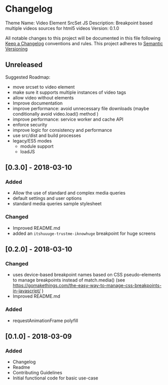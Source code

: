 # Changelog
Theme Name: Video Element SrcSet JS
Description: Breakpoint based multiple videos sources for html5 videos
Version: 0.1.0

All notable changes to this project will be documented in this file following [Keep a Changelog](http://keepachangelog.com/) conventions and rules.
This project adheres to [Semantic Versioning](http://semver.org/)

## Unreleased

Suggested Roadmap:

- move srcset to video element
- make sure it supports multiple instances of video tags
- allow video without <source> elements
- Improve documentation
- improve performance: avoid unnecessary file downloads (maybe conditionally avoid video.load() method )
- improve performance: service worker and cache API
- enforce security
- improve logic for consistency and performance
- use src/dist and build processes
- legacy/ES5 modes
	- module support
	- loadJS

## [0.3.0] - 2018-03-10

### Added
- Allow the use of standard and complex media queries
- default settings and user options
- standard media queries sample stylesheet

### Changed
- Improved README.md
- added an `itshuuuge-trustme-iknowhuge` breakpoint for huge screens

## [0.2.0] - 2018-03-10

### Changed
- uses device-based breakpoint names based on CSS pseudo-elements to manage breakpoints instead of match.media() (see https://gomakethings.com/the-easy-way-to-manage-css-breakpoints-in-javascript/ )
- Improved README.md

### Added
- requestAnimationFrame polyfill

## [0.1.0] - 2018-03-09

### Added
- Changelog
- Readme
- Contributing Guidelines
- Initial functional code for basic use-case



